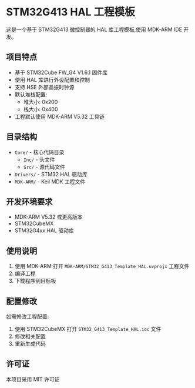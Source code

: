 # STM32G413 HAL 工程模板

这是一个基于 STM32G413 微控制器的 HAL 库工程模板,使用 MDK-ARM IDE 开发。

## 项目特点

- 基于 STM32Cube FW_G4 V1.6.1 固件库
- 使用 HAL 库进行外设配置和控制
- 支持 HSE 外部晶振时钟源
- 默认堆栈配置:
  - 堆大小: 0x200
  - 栈大小: 0x400
- 工程默认使用 MDK-ARM V5.32 工具链

## 目录结构

- `Core/` - 核心代码目录
  - `Inc/` - 头文件
  - `Src/` - 源代码文件
- `Drivers/` - STM32 HAL 驱动库
- `MDK-ARM/` - Keil MDK 工程文件

## 开发环境要求

- MDK-ARM V5.32 或更高版本
- STM32CubeMX 
- STM32G4xx HAL 驱动库

## 使用说明

1. 使用 MDK-ARM 打开 `MDK-ARM/STM32_G413_Template_HAL.uvprojx` 工程文件
2. 编译工程
3. 下载程序到目标板

## 配置修改

如需修改工程配置:
1. 使用 STM32CubeMX 打开 `STM32_G413_Template_HAL.ioc` 文件
2. 修改相关配置
3. 重新生成代码

## 许可证

本项目采用 MIT 许可证